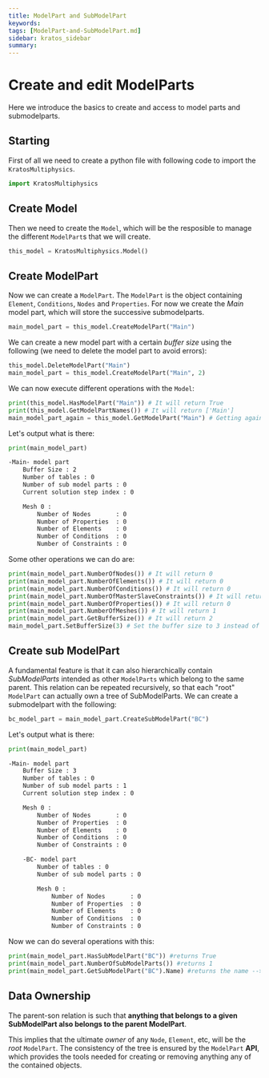 ```yaml
---
title: ModelPart and SubModelPart
keywords: 
tags: [ModelPart-and-SubModelPart.md]
sidebar: kratos_sidebar
summary: 
---
```


# Create and edit ModelParts

Here we introduce the basics to create and access to model parts and submodelparts.

## Starting

First of all we need to create a python file with following code to import the `KratosMultiphysics`.

```python
import KratosMultiphysics
```

## Create Model

Then we need to create the `Model`, which will be the resposible to manage the different `ModelPart`s that we will create.

```python
this_model = KratosMultiphysics.Model()
```

## Create ModelPart

Now we can create a `ModelPart`. The `ModelPart` is the object containing `Element`, `Conditions`, `Nodes` and `Properties`. For now we create the *Main* model part, which will store the successive submodelparts.

```python
main_model_part = this_model.CreateModelPart("Main")
```

We can create a new model part with a certain *buffer size* using the following (we need to delete the model part to avoid errors):

```python
this_model.DeleteModelPart("Main")
main_model_part = this_model.CreateModelPart("Main", 2)
```

We can now execute different operations with the `Model`:

```python
print(this_model.HasModelPart("Main")) # It will return True
print(this_model.GetModelPartNames()) # It will return ['Main']
main_model_part_again = this_model.GetModelPart("Main") # Getting again
```

Let's output what is there:

```python
print(main_model_part)
```

```sh
-Main- model part
    Buffer Size : 2
    Number of tables : 0
    Number of sub model parts : 0
    Current solution step index : 0

    Mesh 0 :
        Number of Nodes       : 0
        Number of Properties  : 0
        Number of Elements    : 0
        Number of Conditions  : 0
        Number of Constraints : 0
```

Some other operations we can do are:

```python
print(main_model_part.NumberOfNodes()) # It will return 0
print(main_model_part.NumberOfElements()) # It will return 0
print(main_model_part.NumberOfConditions()) # It will return 0
print(main_model_part.NumberOfMasterSlaveConstraints()) # It will return 0
print(main_model_part.NumberOfProperties()) # It will return 0
print(main_model_part.NumberOfMeshes()) # It will return 1
print(main_model_part.GetBufferSize()) # It will return 2
main_model_part.SetBufferSize(3) # Set the buffer size to 3 instead of 2
```

## Create sub ModelPart

A fundamental feature is that it can also hierarchically contain *SubModelParts* intended as other `ModelParts` which belong to the same parent. This relation can be repeated recursively, so that each "root" `ModelPart` can actually own a tree of SubModelParts. We can create a submodelpart with the following:

```python
bc_model_part = main_model_part.CreateSubModelPart("BC")
```

Let's output what is there:

```python
print(main_model_part)
```

```sh
-Main- model part
    Buffer Size : 3
    Number of tables : 0
    Number of sub model parts : 1
    Current solution step index : 0

    Mesh 0 :
        Number of Nodes       : 0
        Number of Properties  : 0
        Number of Elements    : 0
        Number of Conditions  : 0
        Number of Constraints : 0

    -BC- model part
        Number of tables : 0
        Number of sub model parts : 0

        Mesh 0 :
            Number of Nodes       : 0
            Number of Properties  : 0
            Number of Elements    : 0
            Number of Conditions  : 0
            Number of Constraints : 0

```

Now we can do several operations with this:

```python
print(main_model_part.HasSubModelPart("BC")) #returns True
print(main_model_part.NumberOfSubModelParts()) #returns 1
print(main_model_part.GetSubModelPart("BC").Name) #returns the name --> BC
```

## Data Ownership

The parent-son relation is such that **anything that belongs to a given SubModelPart also belongs to the parent ModelPart**. 

This implies that the ultimate *owner* of any `Node`, `Element`, etc, will be the *root* `ModelPart`. The consistency of the tree is ensured by the `ModelPart` **API**, which provides the tools needed for creating or removing anything any of the contained objects.